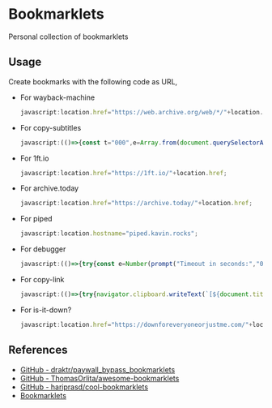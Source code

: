 # Bookmarklets

Personal collection of bookmarklets

## Usage

Create bookmarks with the following code as URL,

- For wayback-machine
  ```js
  javascript:location.href="https://web.archive.org/web/*/"+location.href;
  ```
- For copy-subtitles
  ```js
  javascript:(()=>{const t="000",e=Array.from(document.querySelectorAll("[class^=DraftJsSubtitleRowstyled__Row]"));try{const r=e.reduce(((e,r,n)=>{const a=Array.from(r.querySelectorAll("span[data-subtitle-row-timing-text='true']")).map((e=>(e=>{const[r=t,n=t,a=t,o=t]=e.split(/:|\./).map((t=>parseInt(t).toLocaleString("en-US",{minimumIntegerDigits:3}))).reverse();return`${o}:${a}:${n},${r}`})(e.innerText))),o=Array.from(r.querySelectorAll("span[data-text='true']")).map((t=>t.innerText)).join("");return`${e}\n\n${n+1}\n${a[0]} --\x3e ${a[1]}\n${o}`}),"");navigator.clipboard.writeText(r)}catch(t){window.alert(t)}})();
  ```
- For 1ft.io
  ```js
  javascript:location.href="https://1ft.io/"+location.href;
  ```
- For archive.today
  ```js
  javascript:location.href="https://archive.today/"+location.href;
  ```
- For piped
  ```js
  javascript:location.hostname="piped.kavin.rocks";
  ```
- For debugger
  ```js
  javascript:(()=>{try{const e=Number(prompt("Timeout in seconds:","0"))||0;setTimeout((()=>{debugger}),1e3*e)}catch(e){window.alert(e)}})();
  ```
- For copy-link
  ```js
  javascript:(()=>{try{navigator.clipboard.writeText(`[${document.title}](${location.href})`)}catch(t){window.alert(t)}})();
  ```
- For is-it-down?
  ```js
  javascript:location.href="https://downforeveryoneorjustme.com/"+location.hostname;
  ```

## References

* [GitHub - draktr/paywall_bypass_bookmarklets](https://github.com/draktr/paywall_bypass_bookmarklets)
* [GitHub - ThomasOrlita/awesome-bookmarklets](https://github.com/ThomasOrlita/awesome-bookmarklets)
* [GitHub - hariprasd/cool-bookmarklets](https://github.com/hariprasd/cool-bookmarklets)
* [Bookmarklets](https://isqua.github.io/bookmarklets/)